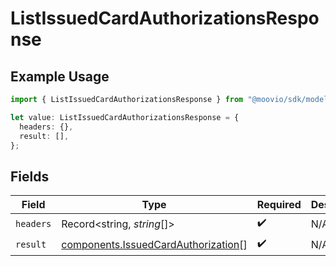 # ListIssuedCardAuthorizationsResponse

## Example Usage

```typescript
import { ListIssuedCardAuthorizationsResponse } from "@moovio/sdk/models/operations";

let value: ListIssuedCardAuthorizationsResponse = {
  headers: {},
  result: [],
};
```

## Fields

| Field                                                                                      | Type                                                                                       | Required                                                                                   | Description                                                                                |
| ------------------------------------------------------------------------------------------ | ------------------------------------------------------------------------------------------ | ------------------------------------------------------------------------------------------ | ------------------------------------------------------------------------------------------ |
| `headers`                                                                                  | Record<string, *string*[]>                                                                 | :heavy_check_mark:                                                                         | N/A                                                                                        |
| `result`                                                                                   | [components.IssuedCardAuthorization](../../models/components/issuedcardauthorization.md)[] | :heavy_check_mark:                                                                         | N/A                                                                                        |